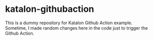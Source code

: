 # katalon-githubaction
This is a dummy repository for Katalon Github Action example. <br/>
Sometime, I made random changes here in the code just to trigger the Github Action.
